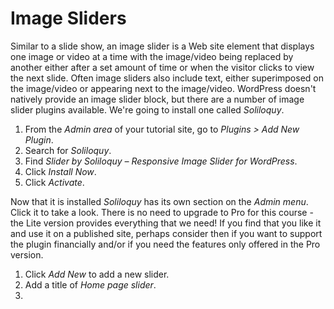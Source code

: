 # Image Sliders

Similar to a slide show, an image slider is a Web site element that displays one image or video at a time with the image/video being replaced by another either after a set amount of time or when the visitor clicks to view the next slide. Often image sliders also include text, either superimposed on the image/video or appearing next to the image/video. WordPress doesn't natively provide an image slider block, but there are a number of image slider plugins available. We're going to install one called _Soliloquy_.

1. From the _Admin area_ of your tutorial site, go to _Plugins > Add New Plugin_.
2. Search for _Soliloquy_.
3. Find _Slider by Soliloquy – Responsive Image Slider for WordPress_.
4. Click _Install Now_.
5. Click _Activate_.

Now that it is installed _Soliloquy_ has its own section on the _Admin menu_. Click it to take a look. There is no need to upgrade to Pro for this course - the Lite version provides everything that we need! If you find that you like it and use it on a published site, perhaps consider then if you want to support the plugin financially and/or if you need the features only offered in the Pro version.

1. Click _Add New_ to add a new slider.
2. Add a title of _Home page slider_.
3. 
